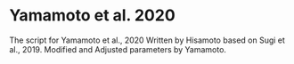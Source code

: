 # Yamamoto et al. 2020

The script for Yamamoto et al., 2020
Written by Hisamoto based on Sugi et al., 2019.
Modified and Adjusted parameters by Yamamoto.
